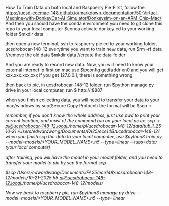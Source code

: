 How To Train Data on both local and Raspberry Pie
First, follow the https://ucsd-ecemae-148.github.io/markdown-documentation/50-Virtual-Machine-with-DonkeyCar-AI-Simulator/Donkeysim-on-an-ARM-Chip-Mac/
And then you should have the conda environment
you need to git clone this repo to your local computer
$conda activate donkey
cd to your working folder
$mkdir data

then open a new terminal, ssh to raspberry pie
cd to your working folder, ucsdrobocar-148-12
everytime you want to train new data, run
$rm -rf data //remove the old data
$mkdir data  //create the data folder

And you are ready to record new data.
Now, you will need to know your external internet ip first
on mac use 
$ipconfig getifaddr en0
and you will get xxx.xxx.xxx.xxx
if you get 127.0.0.1, there is something wrong.

then back to pie, in ucsdrobocar-148-12 folder, run 
$python manage.py drive
in your local computer, run
$ http://<ip address you get before>:8887


when you finish collecting data, you will need to transfer your data to your mac/windows by scp(Secure Copy Protocol)
the format will be 
$scp -r <address of data in pie> <data folder in your own computer>
remember, if you don't know the whole address, just use pwd to print your current location, and most of the command run on your local pc
ex. 
scp -r pi@ucsdrobocar-148-12.local:/home/pi/ucsdrobocar-148-12/data/tub_1_25-10-21 /Users/edwardwang/Documents/FA25/ece148/ucsdrobocar-148-12/
when you finish scp the data to your local computer, use
$python3 train.py --model=models/<YOUR_MODEL_NAME>.h5 --type=linear --tubs=data/<the data folder> (your local computer)

after training, you will have the model in your model folder, and you need to transfer your model to pie by scp
the format scp <address of model in your pc> <address of model your want to put in pie>

$scp /Users/edwardwang/Documents/FA25/ece148/ucsdrobocar-148-12/models/10-21-2025.h5 pi@ucsdrobocar-148-12.local:/home/pi/ucsdrobocar-148-12/models/

Now we back to raspberry pie,
run 
$python3 manage.py drive --model=models/<YOUR_MODEL_NAME>.h5 --type=linear
